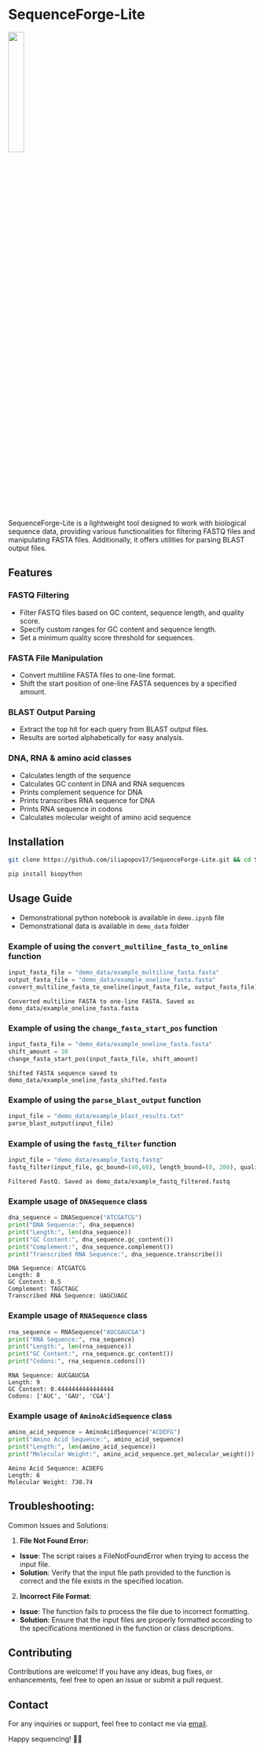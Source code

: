 # SequenceForge-Lite

<div style='justify-content: center'>
<img src="https://github.com/iliapopov17/SequenceForge-Lite/blob/main/imgs/logo.png" align='center', width="25%">
</div>

SequenceForge-Lite is a lightweight tool designed to work with biological sequence data, providing various functionalities for filtering FASTQ files and manipulating FASTA files. Additionally, it offers utilities for parsing BLAST output files.

## Features
### FASTQ Filtering
- Filter FASTQ files based on GC content, sequence length, and quality score.
- Specify custom ranges for GC content and sequence length.
- Set a minimum quality score threshold for sequences.
### FASTA File Manipulation
- Convert multiline FASTA files to one-line format.
- Shift the start position of one-line FASTA sequences by a specified amount.
### BLAST Output Parsing
- Extract the top hit for each query from BLAST output files.
- Results are sorted alphabetically for easy analysis.
### DNA, RNA & amino acid classes
- Calculates length of the sequence
- Calculates GC content in DNA and RNA sequences
- Prints complement sequence for DNA
- Prints transcribes RNA sequence for DNA
- Prints RNA sequence in codons
- Calculates molecular weight of amino acid sequence

## Installation

```bash
git clone https://github.com/iliapopov17/SequenceForge-Lite.git && cd SequenceForge-Lite
```

```bash
pip install biopython
```

## Usage Guide
- Demonstrational python notebook is available in `demo.ipynb` file
- Demonstrational data is available in `demo_data` folder

### Example of using the `convert_multiline_fasta_to_online` function

```python
input_fasta_file = "demo_data/example_multiline_fasta.fasta"
output_fasta_file = "demo_data/example_oneline_fasta.fasta"
convert_multiline_fasta_to_oneline(input_fasta_file, output_fasta_file)
```

```
Converted multiline FASTA to one-line FASTA. Saved as demo_data/example_oneline_fasta.fasta
```

### Example of using the `change_fasta_start_pos` function

```python
input_fasta_file = "demo_data/example_oneline_fasta.fasta"
shift_amount = 10
change_fasta_start_pos(input_fasta_file, shift_amount)
```

```
Shifted FASTA sequence saved to demo_data/example_oneline_fasta_shifted.fasta
```

### Example of using the `parse_blast_output` function

```python
input_file = "demo_data/example_blast_results.txt"
parse_blast_output(input_file)
```

### **Example of using the `fastq_filter` function**

```python
input_file = "demo_data/example_fastq.fastq"
fastq_filter(input_file, gc_bound=(40,60), length_bound=(0, 200), quality_threshold=25)
```

```
Filtered FastQ. Saved as demo_data/example_fastq_filtered.fastq
```

### Example usage of `DNASequence` class

```python
dna_sequence = DNASequence("ATCGATCG")
print("DNA Sequence:", dna_sequence)
print("Length:", len(dna_sequence))
print("GC Content:", dna_sequence.gc_content())
print("Complement:", dna_sequence.complement())
print("Transcribed RNA Sequence:", dna_sequence.transcribe())
```

```
DNA Sequence: ATCGATCG
Length: 8
GC Content: 0.5
Complement: TAGCTAGC
Transcribed RNA Sequence: UAGCUAGC
```

### Example usage of `RNASequence` class

```python
rna_sequence = RNASequence("AUCGAUCGA")
print("RNA Sequence:", rna_sequence)
print("Length:", len(rna_sequence))
print("GC Content:", rna_sequence.gc_content())
print("Codons:", rna_sequence.codons())
```

```
RNA Sequence: AUCGAUCGA
Length: 9
GC Content: 0.4444444444444444
Codons: ['AUC', 'GAU', 'CGA']
```

### Example usage of `AminoAcidSequence` class

```python
amino_acid_sequence = AminoAcidSequence("ACDEFG")
print("Amino Acid Sequence:", amino_acid_sequence)
print("Length:", len(amino_acid_sequence))
print("Molecular Weight:", amino_acid_sequence.get_molecular_weight())
```

```
Amino Acid Sequence: ACDEFG
Length: 6
Molecular Weight: 730.74
```

## Troubleshooting:
Common Issues and Solutions:
1. **File Not Found Error:**
- **Issue**: The script raises a FileNotFoundError when trying to access the input file.
- **Solution**: Verify that the input file path provided to the function is correct and the file exists in the specified location.
2. **Incorrect File Format**:
- **Issue**: The function fails to process the file due to incorrect formatting.
- **Solution**: Ensure that the input files are properly formatted according to the specifications mentioned in the function or class descriptions.

## Contributing
Contributions are welcome! If you have any ideas, bug fixes, or enhancements, feel free to open an issue or submit a pull request.

## Contact
For any inquiries or support, feel free to contact me via [email](iljapopov@gmail.com).

Happy sequencing! 🧬🔬
